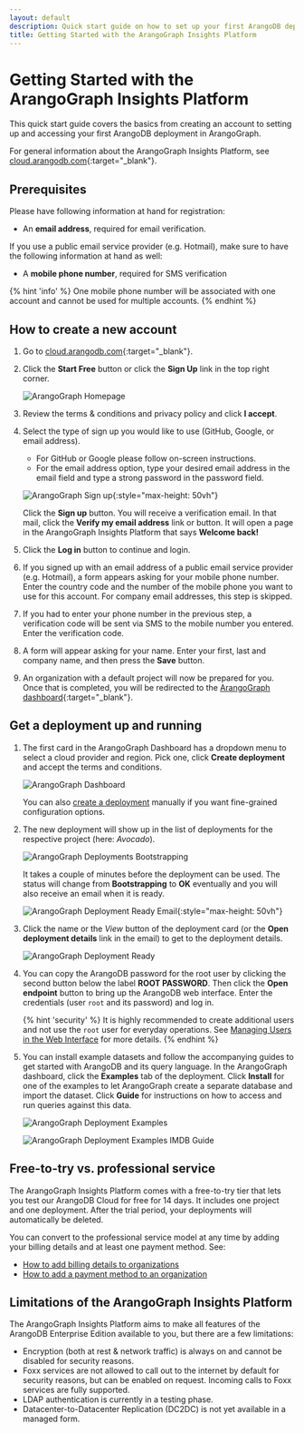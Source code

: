 ```yaml
---
layout: default
description: Quick start guide on how to set up your first ArangoDB deployment in ArangoGraph.
title: Getting Started with the ArangoGraph Insights Platform
---
```

# Getting Started with the ArangoGraph Insights Platform

This quick start guide covers the basics from creating an account to setting up
and accessing your first ArangoDB deployment in ArangoGraph.

For general information about the ArangoGraph Insights Platform, see
[cloud.arangodb.com](https://cloud.arangodb.com/home?utm_source=docs&utm_medium=cluster_pages&utm_campaign=docs_traffic){:target="_blank"}.

## Prerequisites

Please have following information at hand for registration:

- An **email address**, required for email verification.

If you use a public email service provider (e.g. Hotmail), make sure to have
the following information at hand as well:

- A **mobile phone number**, required for SMS verification

{% hint 'info' %}
One mobile phone number will be associated with one account and cannot be
used for multiple accounts.
{% endhint %}

## How to create a new account

1. Go to [cloud.arangodb.com](https://cloud.arangodb.com/home?utm_source=docs&utm_medium=cluster_pages&utm_campaign=docs_traffic){:target="_blank"}.
2. Click the __Start Free__ button or click the __Sign Up__ link in the top
   right corner.

   ![ArangoGraph Homepage](images/arangograph-homepage.png)

3. Review the terms & conditions and privacy policy and click __I accept__.
4. Select the type of sign up you would like to use (GitHub, Google, or
   email address).
     - For GitHub or Google please follow on-screen instructions.
     - For the email address option, type your desired email address in the
       email field and type a strong password in the password field.

     ![ArangoGraph Sign up](images/oasis-signup.png){:style="max-height: 50vh"}

   Click the __Sign up__ button. You will receive a verification email. In that
   mail, click the __Verify my email address__ link or button.
   It will open a page in the ArangoGraph Insights Platform that says __Welcome back!__
5. Click the __Log in__ button to continue and login.
6. If you signed up with an email address of a public email service provider (e.g. Hotmail),
   a form appears asking for your mobile phone number. Enter the country code
   and the number of the mobile phone you want to use for this account.
   For company email addresses, this step is skipped.
7. If you had to enter your phone number in the previous step, a verification
   code will be sent via SMS to the mobile number you entered. Enter the
   verification code.
8. A form will appear asking for your name. Enter your first, last and company
   name, and then press the __Save__ button.
9. An organization with a default project will now be prepared for you.
   Once that is completed, you will be redirected to the
   [ArangoGraph dashboard](https://cloud.arangodb.com/dashboard){:target="_blank"}.

## Get a deployment up and running

1. The first card in the ArangoGraph Dashboard has a dropdown menu to select a cloud
   provider and region. Pick one, click __Create deployment__ and accept the
   terms and conditions.

   ![ArangoGraph Dashboard](images/oasis-dashboard.png)

   You can also [create a deployment](deployments.html#how-to-create-a-new-deployment)
   manually if you want fine-grained configuration options.
2. The new deployment will show up in the list of deployments for the 
   respective project (here: _Avocado_).

   ![ArangoGraph Deployments Bootstrapping](images/arangograph-deployments-bootstrapping.png)

   It takes a couple of minutes before the deployment can be used. The status
   will change from __Bootstrapping__ to __OK__ eventually and you will also
   receive an email when it is ready.

   ![ArangoGraph Deployment Ready Email](images/oasis-deployment-ready-email.png){:style="max-height: 50vh"}

3. Click the name or the _View_ button of the deployment card (or the
   __Open deployment details__ link in the email) to get to the deployment
   details.

   ![ArangoGraph Deployment Ready](images/arangograph-deployment-ready.png)

4. You can copy the ArangoDB password for the root user by clicking the second
   button below the label __ROOT PASSWORD__. Then click the __Open endpoint__
   button to bring up the ArangoDB web interface. Enter the credentials
   (user `root` and its password) and log in.
   
   {% hint 'security' %}
   It is highly recommended to create additional users and not use the `root` user for everyday operations.
   See [Managing Users in the Web Interface](../programs-web-interface-users.html) for more details.
   {% endhint %}

5. You can install example datasets and follow the accompanying guides to get
   started with ArangoDB and its query language. In the ArangoGraph dashboard, click
   the __Examples__ tab of the deployment. Click __Install__ for one of the
   examples to let ArangoGraph create a separate database and import the dataset.
   Click __Guide__ for instructions on how to access and run queries against
   this data.

   ![ArangoGraph Deployment Examples](images/arangograph-deployment-examples.png)

   ![ArangoGraph Deployment Examples IMDB Guide](images/arangograph-deployment-examples-imdb-guide.png)

## Free-to-try vs. professional service

The ArangoGraph Insights Platform comes with a free-to-try tier that lets you test our ArangoDB
Cloud for free for 14 days. It includes one project and one deployment.
After the trial period, your deployments will automatically be deleted.

You can convert to the professional service model at any time by adding 
your billing details and at least one payment method. See:
- [How to add billing details to organizations](billing.html#how-to-add-billing-details)
- [How to add a payment method to an organization](billing.html#how-to-add-a-payment-method)

## Limitations of the ArangoGraph Insights Platform

The ArangoGraph Insights Platform aims to make all features of the ArangoDB Enterprise Edition
available to you, but there are a few limitations:

- Encryption (both at rest & network traffic) is always on and cannot be
  disabled for security reasons.
- Foxx services are not allowed to call out to the internet by default for
  security reasons, but can be enabled on request.
  Incoming calls to Foxx services are fully supported.
- LDAP authentication is currently in a testing phase.
- Datacenter-to-Datacenter Replication (DC2DC) is not yet available in a
  managed form.

